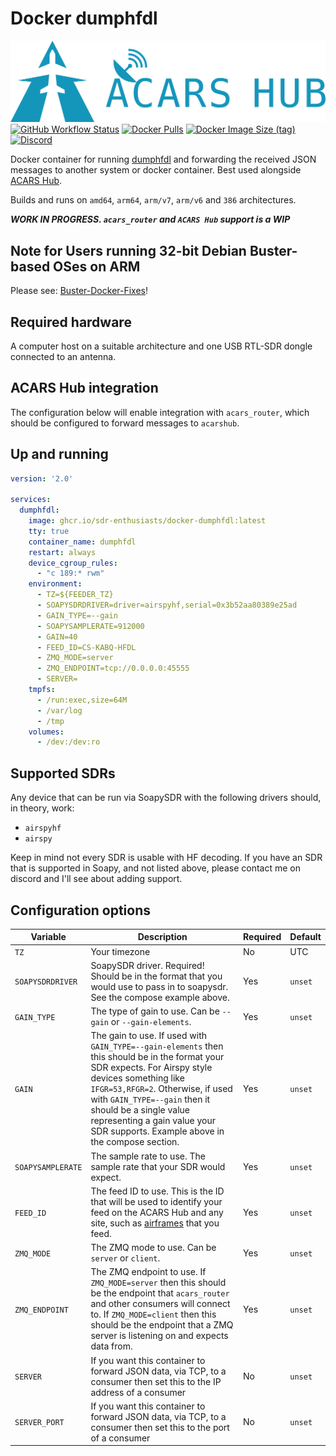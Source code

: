 # Docker dumphfdl

![Banner](https://github.com/sdr-enthusiasts/docker-acarshub/blob/16ab3757986deb7c93c08f5c7e3752f54a19629c/Logo-Sources/ACARS%20Hub.png "banner")
[![GitHub Workflow Status](https://img.shields.io/github/workflow/status/fredclausen/docker-acarshub/Deploy%20to%20Docker%20Hub)](https://github.com/sdr-enthusiasts/docker-acarshub/actions?query=workflow%3A%22Deploy+to+Docker+Hub%22)
[![Docker Pulls](https://img.shields.io/docker/pulls/fredclausen/acarshub.svg)](https://hub.docker.com/r/fredclausen/acarshub)
[![Docker Image Size (tag)](https://img.shields.io/docker/image-size/fredclausen/acarshub/latest)](https://hub.docker.com/r/fredclausen/acarshub)
[![Discord](https://img.shields.io/discord/734090820684349521)](https://discord.gg/sTf9uYF)

Docker container for running [dumphfdl](https://github.com/szpajder/dumphfdl) and forwarding the received JSON messages to another system or docker container. Best used alongside [ACARS Hub](https://github.com/fredclausen/acarshub).

Builds and runs on `amd64`, `arm64`, `arm/v7`, `arm/v6` and `386` architectures.

***WORK IN PROGRESS. `acars_router` and `ACARS Hub` support is a WIP***

## Note for Users running 32-bit Debian Buster-based OSes on ARM

Please see: [Buster-Docker-Fixes](https://github.com/fredclausen/Buster-Docker-Fixes)!

## Required hardware

A computer host on a suitable architecture and one USB RTL-SDR dongle connected to an antenna.

## ACARS Hub integration

The configuration below will enable integration with `acars_router`, which should be configured to forward messages to `acarshub`.

## Up and running

```yaml
version: '2.0'

services:
  dumphfdl:
    image: ghcr.io/sdr-enthusiasts/docker-dumphfdl:latest
    tty: true
    container_name: dumphfdl
    restart: always
    device_cgroup_rules:
      - "c 189:* rwm"
    environment:
      - TZ=${FEEDER_TZ}
      - SOAPYSDRDRIVER=driver=airspyhf,serial=0x3b52aa80389e25ad
      - GAIN_TYPE=--gain
      - SOAPYSAMPLERATE=912000
      - GAIN=40
      - FEED_ID=CS-KABQ-HFDL
      - ZMQ_MODE=server
      - ZMQ_ENDPOINT=tcp://0.0.0.0:45555
      - SERVER=
    tmpfs:
      - /run:exec,size=64M
      - /var/log
      - /tmp
    volumes:
      - /dev:/dev:ro

```

## Supported SDRs

Any device that can be run via SoapySDR with the following drivers should, in theory, work:

* `airspyhf`
* `airspy`

Keep in mind not every SDR is usable with HF decoding. If you have an SDR that is supported in Soapy, and not listed above, please contact me on discord and I'll see about adding support.

## Configuration options

| Variable | Description | Required | Default |
|----------|-------------|---------|--------|
| `TZ` | Your timezone | No | UTC |
| `SOAPYSDRDRIVER` | SoapySDR driver. Required! Should be in the format that you would use to pass in to soapysdr. See the compose example above. | Yes | `unset` |
| `GAIN_TYPE` | The type of gain to use. Can be `--gain` or `--gain-elements`. | Yes | `unset` |
| `GAIN` | The gain to use. If used with `GAIN_TYPE=--gain-elements` then this should be in the format your SDR expects. For Airspy style devices something like `IFGR=53,RFGR=2`. Otherwise, if used with `GAIN_TYPE=--gain` then it should be a single value representing a gain value your SDR supports. Example above in the compose section. | Yes | `unset` |
| `SOAPYSAMPLERATE` | The sample rate to use. The sample rate that your SDR would expect.  | Yes | `unset` |
| `FEED_ID` | The feed ID to use. This is the ID that will be used to identify your feed on the ACARS Hub and any site, such as [airframes](airframes.io) that you feed. | Yes | `unset` |
| `ZMQ_MODE` | The ZMQ mode to use. Can be `server` or `client`. | Yes | `unset` |
| `ZMQ_ENDPOINT` | The ZMQ endpoint to use. If `ZMQ_MODE=server` then this should be the endpoint that `acars_router` and other consumers will connect to. If `ZMQ_MODE=client` then this should be the endpoint that a ZMQ server is listening on and expects data from. | Yes | `unset` |
| `SERVER` | If you want this container to forward JSON data, via TCP, to a consumer then set this to the IP address of a consumer| No | `unset` |
| `SERVER_PORT` | If you want this container to forward JSON data, via TCP, to a consumer then set this to the port of a consumer | No | `unset` |
